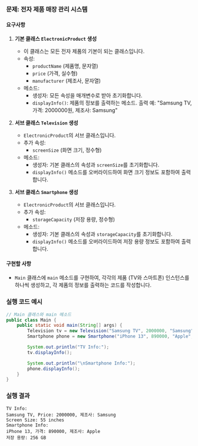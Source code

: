 ### 문제: 전자 제품 매장 관리 시스템


#### 요구사항
1. **기본 클래스 `ElectronicProduct` 생성**
    - 이 클래스는 모든 전자 제품의 기본이 되는 클래스입니다.
    - 속성:
        - `productName` (제품명, 문자열)
        - `price` (가격, 실수형)
        - `manufacturer` (제조사, 문자열)
    - 메소드:
        - 생성자: 모든 속성을 매개변수로 받아 초기화합니다.
        - `displayInfo()`: 제품의 정보를 출력하는 메소드. 출력 예: "Samsung TV, 가격: 2000000원, 제조사: Samsung"

2. **서브 클래스 `Television` 생성**
    - `ElectronicProduct`의 서브 클래스입니다.
    - 추가 속성:
        - `screenSize` (화면 크기, 정수형)
    - 메소드:
        - 생성자: 기본 클래스의 속성과 `screenSize`를 초기화합니다.
        - `displayInfo()` 메소드를 오버라이드하여 화면 크기 정보도 포함하여 출력합니다.

3. **서브 클래스 `Smartphone` 생성**
    - `ElectronicProduct`의 서브 클래스입니다.
    - 추가 속성:
        - `storageCapacity` (저장 용량, 정수형)
    - 메소드:
        - 생성자: 기본 클래스의 속성과 `storageCapacity`를 초기화합니다.
        - `displayInfo()` 메소드를 오버라이드하여 저장 용량 정보도 포함하여 출력합니다.

#### 구현할 사항
- `Main` 클래스에 `main` 메소드를 구현하여, 각각의 제품 (TV와 스마트폰) 인스턴스를 하나씩 생성하고, 각 제품의 정보를 출력하는 코드를 작성합니다.


### 실행 코드 예시
```java
// Main 클래스와 main 메소드
public class Main {
    public static void main(String[] args) {
        Television tv = new Television("Samsung TV", 2000000, "Samsung", 55);
        Smartphone phone = new Smartphone("iPhone 13", 890000, "Apple", 256);

        System.out.println("TV Info:");
        tv.displayInfo();

        System.out.println("\nSmartphone Info:");
        phone.displayInfo();
    }
}
```

### 실행 결과
```
TV Info:
Samsung TV, Price: 2000000, 제조사: Samsung
Screen Size: 55 inches
Smartphone Info:
iPhone 13, 가격: 890000, 제조사: Apple
저장 용량: 256 GB
```